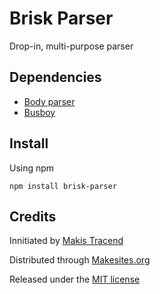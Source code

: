# Brisk Parser

Drop-in, multi-purpose parser


## Dependencies

* [Body parser](https://github.com/expressjs/body-parser)
* [Busboy](https://github.com/mscdex/busboy)


## Install

Using npm
```
npm install brisk-parser
```

## Credits

Innitiated by [Makis Tracend](http://github.com/tracend)

Distributed through [Makesites.org](http://makesites.org/)

Released under the [MIT license](http://makesites.org/licenses/MIT)
